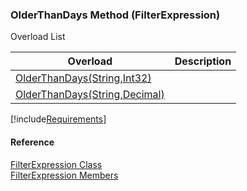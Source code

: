 ﻿### OlderThanDays Method (FilterExpression)

Overload List

| Overload | Description |
| --- | --- |
| [OlderThanDays(String,Int32)](fcSDK~FChoice.Foundation.Filters.FilterExpression~OlderThanDays(String,Int32).md) |   |
| [OlderThanDays(String,Decimal)](fcSDK~FChoice.Foundation.Filters.FilterExpression~OlderThanDays(String,Decimal).md) |   |

[!include[Requirements](../partials/requirements.md)]



#### Reference

[FilterExpression Class](fcSDK~FChoice.Foundation.Filters.FilterExpression.md)  
[FilterExpression Members](fcSDK~FChoice.Foundation.Filters.FilterExpression_members.md)